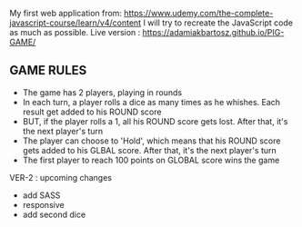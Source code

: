 My first web application from: https://www.udemy.com/the-complete-javascript-course/learn/v4/content
I will try to recreate the JavaScript code as much as possible.
Live version : https://adamiakbartosz.github.io/PIG-GAME/


 ## GAME RULES
- The game has 2 players, playing in rounds
- In each turn, a player rolls a dice as many times as he whishes. Each result get added to his ROUND score
- BUT, if the player rolls a 1, all his ROUND score gets lost. After that, it's the next player's turn
- The player can choose to 'Hold', which means that his ROUND score gets added to his GLBAL score. After that, it's the next player's turn
- The first player to reach 100 points on GLOBAL score wins the game

VER-2 : upcoming changes
- add SASS
- responsive
- add second dice 
